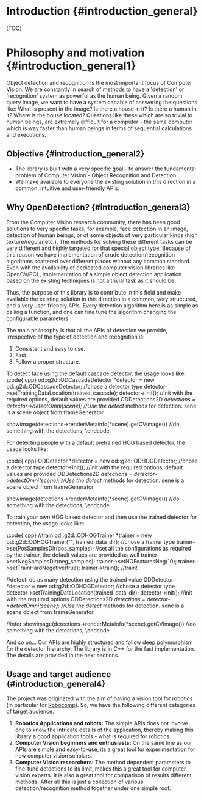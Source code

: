 Introduction {#introduction_general}
================

[TOC]


Philosophy and motivation {#introduction_general1}
===

Object detection and recognition is the most important focus of Computer Vision. We are constantly in search of methods to have a 'detection' or 'recognition' system as powerful as the human being. Given a random query image, we want to have a system capable of answering the questions like: What is present in the image? Is there a house in it? Is there a human in it? Where is the house located?  Questions like these which are so trivial to human beings, are extremely difficult for a computer - the same computer which is way faster than human beings in terms of sequential calculations and executions. 

Objective {#introduction_general2}
---
* The library is built with a very specific goal - to answer the fundamental problem of Computer Vision - Object Recognition and Detection.
* We make available to everyone the existing solution in this direction in a common, intuitive and user-friendly APIs. 


Why OpenDetection? {#introduction_general3}
---
From the Computer Vision research community, there has been good solutions to very specific tasks; for example, face detection in an image, detection of human beings, or of some objects of very particular kinds (high texture/regular etc.). The methods for solving these different tasks can be very different and highly targeted for that special object type. Because of this reason we have implementation of crude detection/recognition algorithms scattered over different places without any common standard. Even with the availability of dedicated computer vision libraries like OpenCV/PCL, implementation of a simple object detection application based on the existing techniques is not a trivial task as it should be. 

Thus, the purpose of this library is to contribute in this field and make available the existing solution in this direction in a common, very structured, and a very user-friendly APIs. Every detection algorithm here is as simple as calling a function, and one can fine tune the algorithm changing the configurable parameters. 

The main philosophy is that all the APIs of detection we provide, irrespective of the type of detection and recognition is: 

1. Consistent and easy to use.
2. Fast
3. Follow a proper structure.


To detect face using the default cascade detector, the usage looks like: 
\code{.cpp}
od::g2d::ODCascadeDetector *detector = new od::g2d::ODCascadeDetector;  //chose a detector type
detector->setTrainingDataLocation(trained_cascade);
detector->init();                                   //init with the required options, default values are provided
ODDetections2D *detections =  detector->detectOmni(scene); //Use the detect* methods for detection.  sene is a scene object from frameGenerator

showimage(detections->renderMetainfo(*scene).getCVImage())  //do something with the detections, 
\endcode


For detecting people with a default pretrained HOG based detector, the usage looks like:
 
\code{.cpp}
ODDetector *detector = new od::g2d::ODHOGDetector;  //chose a detector type
detector->init();                                   //init with the required options, default values are provided
ODDetections2D *detections =  detector->detectOmni(scene); //Use the detect* methods for detection.  sene is a scene object from frameGenerator

showimage(detections->renderMetainfo(*scene).getCVImage())  //do something with the detections, 
\endcode

To train your own HOG based detector and then use the trained detector for detection, the usage looks like:

\code{.cpp}
//train
od::g2d::ODHOGTrainer *trainer = new od::g2d::ODHOGTrainer("", trained_data_dir); //chose a trainer type
trainer->setPosSamplesDir(pos_samples);                                           //set all the configurations as required by the trainer, the default values are provided as well
trainer->setNegSamplesDir(neg_samples);
trainer->setNOFeaturesNeg(10);
trainer->setTrainHardNegetive(true);
trainer->train();                                                                 //train!

//detect: do as many detection using the trained value
ODDetector *detector = new od::g2d::ODHOGDetector;  //chose a detector type
detector->setTrainingDataLocation(trained_data_dir);
detector->init();                                   //init with the required options
ODDetections2D *detections =  detector->detectOmni(scene); //Use the detect* methods for detection. sene is a scene object from frameGenerator

//infer
showimage(detections->renderMetainfo(*scene).getCVImage())  //do something with the detections, 
\endcode

And so on... Our APIs are highly structured and follow deep polymorphism for the detector hierarchy. The library is in C++ for the fast implementation. The details are provided in the next sections. 

Usage and target audience {#introduction_general4}
----
The project was originated with the aim of having a vision tool for robotics (in particular for [Robocomp](https://github.com/robocomp/robocomp)). So, we have the following different categories of target audience. 
   
   1. **Robotics Applications and robots:** The simple APIs does not involve one to know the intricate details of the application, thereby making this library a good application tools - what is required for robotics.
   2. **Computer Vision beginners and enthusiasts:**  On the same line as our APIs are simple and easy-to-use, its a great tool for experimentation for new computer vision scholars.
   3. **Computer Vision researchers:** The method dependent parameters to fine-tune detections to its limit, makes this a great tool for computer vision experts. It is also a great tool for comparison of results different methods. After all this is just a collection of various detection/recognition method together under one simple roof.  


